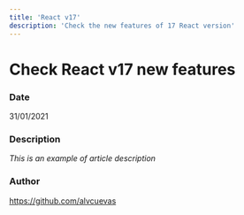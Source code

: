 ```yaml
---
title: 'React v17'
description: 'Check the new features of 17 React version'
---
```


# Check React v17 new features

### Date

31/01/2021

### Description

_This is an example of article description_

### Author

https://github.com/alvcuevas

